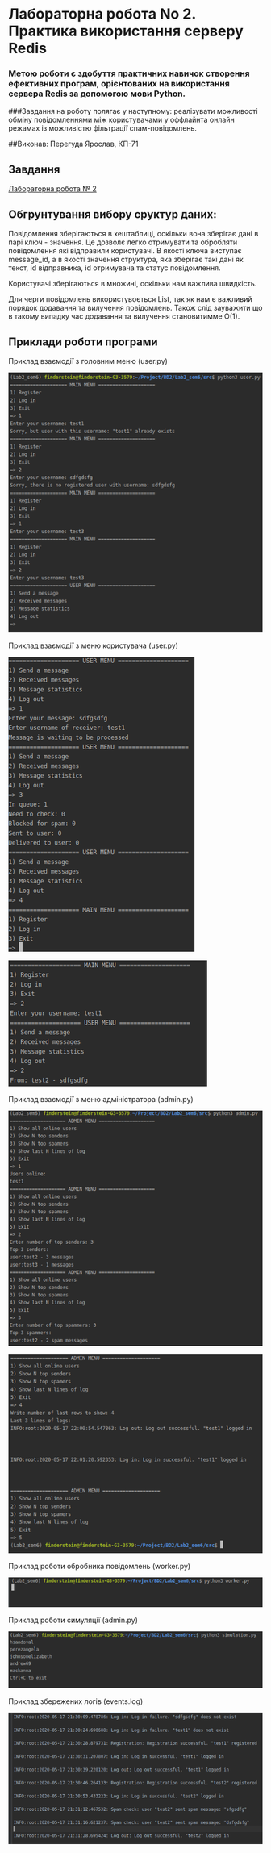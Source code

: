 # Лабораторна робота No 2. Практика використання серверу Redis
### Метою роботи є здобуття практичних навичок створення ефективних програм, орієнтованих на використання сервера Redis за допомогою мови Python. 
###Завдання​ на роботу полягає у наступному: реалізувати можливості обміну повідомленнями між користувачами у оффлайнта онлайн режамах із можливістю фільтрації спам-повідомлень.

##Виконав: Перегуда Ярослав, КП-71

## Завдання 

[Лабораторна робота № 2](http://scs.kpi.ua/sites/default/files/lab2_bd2-db2019_2020.pdf)

## Обгрунтування вибору сруктур даних:

Повідомлення зберігаються в хештаблиці, оскільки вона зберігає дані в парі ключ - значення. Це дозволє легко отримувати та обробляти повідомлення які відправили користувачі.
В якості ключа виступає message_id, а в якості значення структура, яка зберігає такі дані як текст, id відправника, id отримувача та статус повідомлення.

Користувачі зберігаються в множині, оскільки нам важлива швидкість.

Для черги повідомлень використувоється List, так як нам є важливий порядок додавання та вилучення повідомлень. Також слід зауважити що в такому випадку час додавання та вилучення становитимме О(1).


## Приклади роботи програми

Приклад взаємодії з головним меню (user.py)

![1](./img/1.png)

Приклад взаємодії з меню користувача (user.py)

![1](./img/2.png)

![1](./img/4.png)

Приклад взаємодії з меню адміністратора (admin.py)

![1](./img/5.png)

![1](./img/6.png)

Приклад роботи обробника повідомлень (worker.py)

![1](./img/7.png)

Приклад роботи симуляції (admin.py)

![1](./img/8.png)

Приклад збережених логів (events.log)

![1](./img/9.png)

